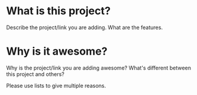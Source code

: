 # What is this project?

Describe the project/link you are adding. What are the features.

# Why is it awesome?

Why is the project/link you are adding awesome? What's different between this project and others?

Please use lists to give multiple reasons.
